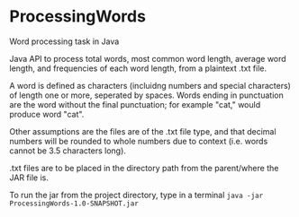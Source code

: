 # ProcessingWords
Word processing task in Java

Java API to process total words, most common word length, average word length, and frequencies of each word length, from a plaintext .txt file.

A word is defined as characters (incluidng numbers and special characters) of length one or more, seperated by spaces.
Words ending in punctuation are the word without the final punctuation; for example "cat," would produce word "cat".

Other assumptions are the files are of the .txt file type, and that decimal numbers will be rounded to whole numbers due to context (i.e. words cannot be 3.5 characters long).

.txt files are to be placed in the directory path from the parent/where the JAR file is.

To run the jar from the project directory, type in a terminal `java -jar ProcessingWords-1.0-SNAPSHOT.jar`
 
